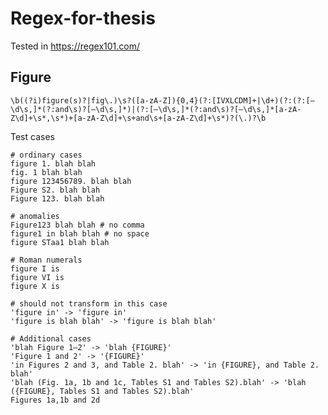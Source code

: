# Regex-for-thesis
Tested in https://regex101.com/

## Figure
`\b((?i)figure(s)?|fig\.)\s?([a-zA-Z]){0,4}(?:[IVXLCDM]+|\d+)(?:(?:[–\d\s,]*(?:and\s)?[–\d\s,]*)|(?:[–\d\s,]*(?:and\s)?[–\d\s,]*[a-zA-Z\d]+\s*,\s*)+[a-zA-Z\d]+\s+and\s+[a-zA-Z\d]+\s*)?(\.)?\b`

Test cases
```
# ordinary cases
figure 1. blah blah
fig. 1 blah blah
figure 123456789. blah blah
Figure S2. blah blah
Figure 123. blah blah

# anomalies
Figure123 blah blah # no comma
figure1 in blah blah # no space
figure STaa1 blah blah

# Roman numerals
figure I is
figure VI is
figure X is

# should not transform in this case
'figure in' -> 'figure in'
'figure is blah blah' -> 'figure is blah blah'

# Additional cases
'blah Figure 1–2' -> 'blah {FIGURE}'
'Figure 1 and 2' -> '{FIGURE}'
'in Figures 2 and 3, and Table 2. blah' -> 'in {FIGURE}, and Table 2. blah'
'blah (Fig. 1a, 1b and 1c, Tables S1 and Tables S2).blah' -> 'blah ({FIGURE}, Tables S1 and Tables S2).blah'
Figures 1a,1b and 2d
```
